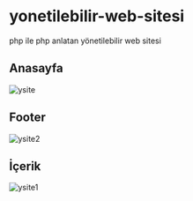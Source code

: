 # yonetilebilir-web-sitesi
php ile php anlatan yönetilebilir web sitesi

## Anasayfa
![ysite](https://user-images.githubusercontent.com/24703372/35246646-78013c24-ffd8-11e7-8c0f-9c33971acbca.png)

## Footer
![ysite2](https://user-images.githubusercontent.com/24703372/35246818-189802f8-ffd9-11e7-8223-f92948f9b80f.png)


## İçerik
![ysite1](https://user-images.githubusercontent.com/24703372/35246815-186b38b8-ffd9-11e7-8c64-3906a94e3194.png)
